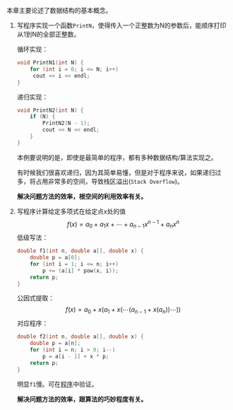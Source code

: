 本章主要论述了数据结构的基本概念。

1. 写程序实现一个函数`PrintN`，使得传入一个正整数为N的参数后，能顺序打印从1到N的全部正整数。

   循环实现：

   ```cpp
   void PrintN1(int N) {
       for (int i = 0; i <= N; i++)
        cout << i << endl;
   }
    ```
   
   递归实现：
   
   ```cpp
   void PrintN2(int N) {
       if (N) {
           PrintN2(N - 1);
           cout << N << endl;
       }
   }
   ```
   
   本例要说明的是，即使是最简单的程序，都有多种数据结构/算法实现之。
   
   有时候我们很喜欢递归，因为其简单易懂，但是对于程序来说，如果递归过多，将占用非常多的空间，导致栈区溢出(`Stack Overflow`)。
   
   **解决问题方法的效率，根空间的利用效率有关。**
   
2. 写程序计算给定多项式在给定点x处的值
   $$
   f(x) = a_{0} + a_{1}x + \cdots + a_{n-1}x^{n-1} + a_{n}x^{n}
   $$
   低级写法：

   ```cpp
   double f1(int n, double a[], double x) {
       double p = a[0];
       for (int i = 1; i <= n; i++)
           p += (a[i] * pow(x, i));
       return p;
   }
   ```

   公因式提取：
   $$
   f(x) = a_{0} + x(a_{1} + x(\cdots(a_{n-1} + x(a_{n}))\cdots))
   $$
   对应程序：

   ```cpp
   double f2(int n, double a[], double x) {
       double p = a[n];
       for (int i = n; i > 0; i--)
           p = a[i - 1] + x * p;
       return p;
   }
   ```

   明显`f1`慢。可在[程序](./02-Polynomial.cpp)中验证。

   **解决问题方法的效率，跟算法的巧妙程度有关。**